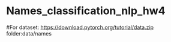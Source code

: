 # Names_classification_nlp_hw4
#For dataset:
https://download.pytorch.org/tutorial/data.zip
folder:data/names
